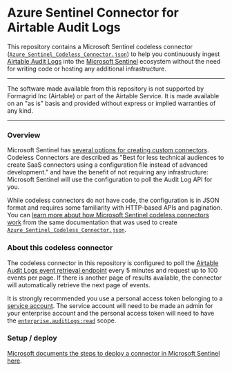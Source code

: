 # Azure Sentinel Connector for Airtable Audit Logs

This repository contains a Microsoft Sentinel codeless connector ([`Azure_Sentinel_Codeless_Connector.json`](./Azure_Sentinel_Codeless_Connector.json)) to help you continuously ingest [Airtable Audit Logs](https://airtable.com/developers/web/api/audit-logs-overview) into the [Microsoft Sentinel](https://azure.microsoft.com/en-us/products/microsoft-sentinel/) ecosystem without the need for writing code or hosting any additional infrastructure.

---

The software made available from this repository is not supported by Formagrid Inc (Airtable) or part of the Airtable Service. It is made available on an "as is" basis and provided without express or implied warranties of any kind.

---

### Overview

Microsoft Sentinel has [several options for creating custom connectors](https://learn.microsoft.com/en-us/azure/sentinel/create-custom-connector). Codeless Connectors are described as "Best for less technical audiences to create SaaS connectors using a configuration file instead of advanced development." and have the benefit of not requiring any infrastructure: Microsoft Sentinel will use the configuration to poll the Audit Log API for you.

While codeless connectors do not have code, the configuration is in JSON format and requires some familiarity with HTTP-based APIs and pagination. You can [learn more about how Microsoft Sentinel codeless connectors work](https://learn.microsoft.com/en-us/azure/sentinel/create-codeless-connector) from the same documentation that was used to create [`Azure_Sentinel_Codeless_Connector.json`](./Azure_Sentinel_Codeless_Connector.json).

### About this codeless connector

The codeless connector in this repository is configured to poll the [Airtable Audit Logs event retrieval endpoint](https://airtable.com/developers/web/api/audit-log-events) every 5 minutes and request up to 100 events per page. If there is another page of results available, the connector will automatically retrieve the next page of events.

It is strongly recommended you use a personal access token belonging to a [service account](https://support.airtable.com/docs/en/service-accounts-overview). The service account will need to be made an admin for your enterprise account and the personal access token will need to have the [`enterprise.auditLogs:read`](https://airtable.com/developers/web/api/scopes#enterprise-audit-logs-read) scope.

### Setup / deploy

[Microsoft documents the steps to deploy a connector in Microsoft Sentinel here](https://learn.microsoft.com/en-us/azure/sentinel/create-codeless-connector?tabs=deploy-via-arm-template%2Cconnect-via-the-azure-portal#deploy-your-connector-in-microsoft-sentinel-and-start-ingesting-data).
